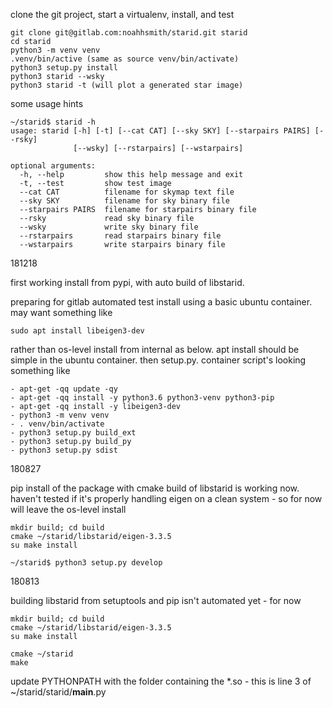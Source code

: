 clone the git project, start a virtualenv, install, and test

    git clone git@gitlab.com:noahhsmith/starid.git starid
    cd starid
    python3 -m venv venv
    .venv/bin/active (same as source venv/bin/activate)
    python3 setup.py install
    python3 starid --wsky
    python3 starid -t (will plot a generated star image)
    
some usage hints    

    ~/starid$ starid -h
    usage: starid [-h] [-t] [--cat CAT] [--sky SKY] [--starpairs PAIRS] [--rsky]
                  [--wsky] [--rstarpairs] [--wstarpairs]
    
    optional arguments:
      -h, --help         show this help message and exit
      -t, --test         show test image
      --cat CAT          filename for skymap text file
      --sky SKY          filename for sky binary file
      --starpairs PAIRS  filename for starpairs binary file
      --rsky             read sky binary file
      --wsky             write sky binary file
      --rstarpairs       read starpairs binary file
      --wstarpairs       write starpairs binary file
      
181218

first working install from pypi, with auto build of libstarid.

preparing for gitlab automated test install using a basic ubuntu container. may want something like
    
    sudo apt install libeigen3-dev
    
rather than os-level install from internal as below. apt install should be simple in the ubuntu container. then setup.py. container script's looking something like

    - apt-get -qq update -qy
    - apt-get -qq install -y python3.6 python3-venv python3-pip
    - apt-get -qq install -y libeigen3-dev
    - python3 -m venv venv
    - . venv/bin/activate
    - python3 setup.py build_ext
    - python3 setup.py build_py
    - python3 setup.py sdist

180827

pip install of the package with cmake build of libstarid is working now. haven't tested if it's properly handling eigen on a clean system - so for now will leave the os-level install

    mkdir build; cd build
    cmake ~/starid/libstarid/eigen-3.3.5
    su make install
    
    ~/starid$ python3 setup.py develop

180813

building libstarid from setuptools and pip isn't automated yet - for now

    mkdir build; cd build
    cmake ~/starid/libstarid/eigen-3.3.5
    su make install
    
    cmake ~/starid
    make
    
update PYTHONPATH with the folder containing the *.so - this is line 3 of ~/starid/starid/__main__.py 

